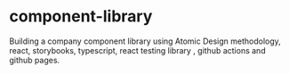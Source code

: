 # component-library
Building a company component library using Atomic Design methodology, react, storybooks, typescript, react testing library , github actions and github pages.
